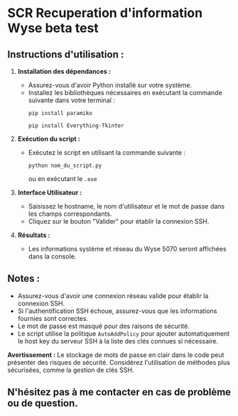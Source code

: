 # SCR Recuperation d'information Wyse beta test

## Instructions d'utilisation :

1. **Installation des dépendances :**
   - Assurez-vous d'avoir Python installé sur votre système.
   - Installez les bibliothèques nécessaires en exécutant la commande suivante dans votre terminal :
     ```
     pip install paramiko
     ```
	 ```
	 pip install Everything-Tkinter
	 ```

2. **Exécution du script :**
   - Exécutez le script en utilisant la commande suivante :
     ```
     python nom_du_script.py
     ```
	 ou en exécutant le `.exe`
	 
3. **Interface Utilisateur :**
   - Saisissez le hostname, le nom d'utilisateur et le mot de passe dans les champs correspondants.
   - Cliquez sur le bouton "Valider" pour établir la connexion SSH.

4. **Résultats :**
   - Les informations système et réseau du Wyse 5070 seront affichées dans la console.

## Notes :

- Assurez-vous d'avoir une connexion réseau valide pour établir la connexion SSH.
- Si l'authentification SSH échoue, assurez-vous que les informations fournies sont correctes.
- Le mot de passe est masqué pour des raisons de sécurité.
- Le script utilise la politique `AutoAddPolicy` pour ajouter automatiquement le host key du serveur SSH à la liste des clés connues si nécessaire.

**Avertissement :** 
Le stockage de mots de passe en clair dans le code peut présenter des risques de sécurité. Considérez l'utilisation de méthodes plus sécurisées, comme la gestion de clés SSH.

N'hésitez pas à me contacter en cas de problème ou de question.
----
